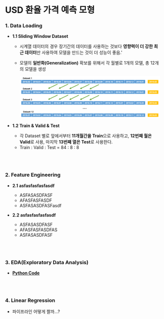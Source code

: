 # USD 환율 가격 예측 모형

### 1. Data Loading

- **1.1 Sliding Window Dataset**

  - 시계열 데이터의 경우 장기간의 데이터를 사용하는 것보다 **영향력이 더 강한 최근 데이터**만 사용하여 모델을 만드는 것이 더 성능이 좋음.'
  - 모델의 **일반화(Generalization)** 확보를 위해서 각 월별로 1개의 모델, 총 12개의 모델을 생성

    ![figure](./figure/figure01.png)

- **1.2 Train & Valid & Test**
  
  - 각 Dataset 별로 앞에서부터 **11개월간을 Train**으로 사용하고, **12번째 월은 Valid**로 사용, 마지막 **13번째 열은 Test**로 사용한다.
  - Train : Valid : Test = 84 : 8 : 8

<br><br>

### 2. Feature Engineering

- **2.1 asfasfasfasfasdf**
  - ASFASASDFASF
  - AFASFASFASDF
  - ASFASASDFASFasdf

- **2.2 asfasfasfasfasdf**
  - ASFASASDFASF
  - AFASFASFASDFAS
  - ASFASASDFASF

<br><br>

### 3. EDA(Exploratory Data Analysis)

- **[Python Code](https://github.com/ajskdlf64/Exchange-Rate-Point-Search/blob/master/Code/01.%20Data%20Loading%20%26%20EDA.ipynb)**

<br><br>

### 4. Linear Regression

- 파이프라인 어떻게 짤까...?